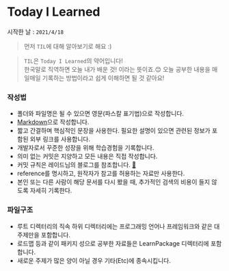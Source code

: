 # Today I Learned

시작한 날 : `2021/4/18`

> 먼저 `TIL`에 대해 알아보기로 해요 :)<br/>

> `TIL`은 `Today I Learned`의 약어입니다!<br/>
> 한국말로 직역하면 오늘 내가 배운 것! 이라는 뜻이죠.😊
> 오늘 공부한 내용을 매일매일 기록하는 방법이라고 쉽게 이해하면 될 것 같아요!<br/>

### 작성법

- 폴더와 파일명은 될 수 있으면 영문(파스칼 표기법)으로 작성합니다.
- [Markdown](https://gist.github.com/ihoneymon/652be052a0727ad59601)으로 작성합니다.
- 짧고 간결하며 핵심적인 문장을 사용한다. 필요한 설명이 있으면 관련된 정보가 포함된 외부 링크를 사용합니다.
- 개발자로서 꾸준한 성장을 위해 학습경험을 기록합니다.
- 의미 없는 커밋은 지양하고 모든 내용은 직접 작성합니다.
- 커밋 규칙은 레이드님의 블로그를 참조합니다. [📖](https://blog.ull.im/engineering/2019/03/10/logs-on-git.html)
- reference를 명시하고, 원작자가 참고를 허용하는 자료만 사용한다.
- 본인 또는 다른 사람이 해당 문서를 다시 봤을 때, 추가적인 검색의 비용이 들지 않도록 자세히 기록한다.

### 파일구조

- 루트 디렉터리의 직속 하위 디렉터리에는 프로그래밍 언어나 프레임워크와 같은 대주제만을 포함합니다.
- 로드맵 등과 같이 패키지 성으로 공부한 자료들은 LearnPackage 디렉터리에 포함합니다.
- 새로운 주제가 많은 양이 아닐 경우 기타(Etc)에 종속시킵니다.
